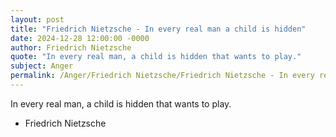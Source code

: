 ```yaml
---
layout: post
title: "Friedrich Nietzsche - In every real man a child is hidden"
date: 2024-12-28 12:00:00 -0000
author: Friedrich Nietzsche
quote: "In every real man, a child is hidden that wants to play."
subject: Anger
permalink: /Anger/Friedrich Nietzsche/Friedrich Nietzsche - In every real man a child is hidden
---
```


In every real man, a child is hidden that wants to play.

- Friedrich Nietzsche
